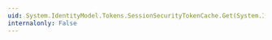 ```yaml
---
uid: System.IdentityModel.Tokens.SessionSecurityTokenCache.Get(System.IdentityModel.Tokens.SessionSecurityTokenCacheKey)
internalonly: False
---
```

